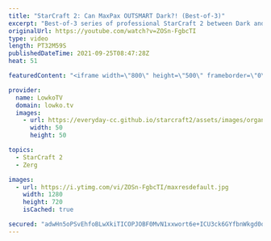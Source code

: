 ```yaml
---
title: "StarCraft 2: Can MaxPax OUTSMART Dark?! (Best-of-3)"
excerpt: "Best-of-3 series of professional StarCraft 2 between Dark and MaxPax. MaxPax likes to play a relatively cheesy style of Zerg versus Protoss, but Dark is very good when it comes to not losing to stupid stuff.  Support my work on Patreon: http://www.patreon.com/lowkotv Become a YouTube member: https://lowko.tv/join"
originalUrl: https://youtube.com/watch?v=ZOSn-FgbcTI
type: video
length: PT32M59S
publishedDateTime: 2021-09-25T08:47:28Z
heat: 51

featuredContent: "<iframe width=\"800\" height=\"500\" frameborder=\"0\" src=\"https://www.youtube.com/embed/ZOSn-FgbcTI\" allow=\"accelerometer; autoplay; encrypted-media; gyroscope; picture-in-picture\" allowfullscreen></iframe>"

provider:
  name: LowkoTV
  domain: lowko.tv
  images:
    - url: https://everyday-cc.github.io/starcraft2/assets/images/organizations/lowko.tv-50x50.jpg
      width: 50
      height: 50

topics:
  - StarCraft 2
  - Zerg

images:
  - url: https://i.ytimg.com/vi/ZOSn-FgbcTI/maxresdefault.jpg
    width: 1280
    height: 720
    isCached: true

secured: "adwHn5oPSvEhfoBLwXkiTICOPJOBF0MvN1xxwort6e+ICU3ck6GYfbnWkgd0qZTveafXDmU/hpjYLuFAWkjI0WEt5eU5hToL7xvArrMT5IvLhhxkK4w2sXUY4DI4yOfWiEG2rh8UeB0rvXwpZJV6Gl/NoyhekVM3X3DOhREkf17+vh7yewmWDAkMxHyDAiwDq0dH4rC+/XonakubqNCGjlns+sBmZsdyCURiLFbD7dy1v6ofGNkokd1dtyU1koV/1lNpn/CzS9UqDF9TN59TWxmISe0+gbrvVnKnXfLAFuY7jKPRUT8KykGHjNIHHfl5TeBJOd36ZJ07xL8OeSllHf7GusXy1i/6DLYi3EOFTMZFU+3g+jvSp8snzA/ZGT//QHoGZozgjSCazQvqusxCm92kwEJlbTffmHoxdLMnj3Q=;by8INYEcFV6lKpFsKGUBIQ=="
---
```


